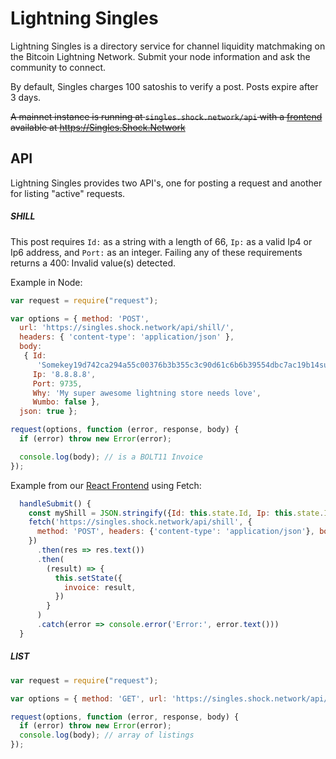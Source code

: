 # Lightning Singles

Lightning Singles is a directory service for channel liquidity matchmaking on the Bitcoin Lightning Network. Submit your node information and ask the community to connect. 

By default, Singles charges 100 satoshis to verify a post. Posts expire after 3 days.

~~A mainnet instance is running at `singles.shock.network/api` with a [frontend](https://github.com/shocknet/singles-fe) available at https://Singles.Shock.Network~~ 

## API

Lightning Singles provides two API's, one for posting a request and another for listing "active" requests.

##### SHILL

This post requires `Id:` as a string with a length of 66, `Ip:` as a valid Ip4 or Ip6 address, and `Port:` as an integer. Failing any of these requirements returns a 400: Invalid value(s) detected. 

Example in Node:

```js
var request = require("request");

var options = { method: 'POST',
  url: 'https://singles.shock.network/api/shill/',
  headers: { 'content-type': 'application/json' },
  body:
   { Id:
      'Somekey19d742ca294a55c00376b3b355c3c90d61c6b6b39554dbc7ac19b14supg',
     Ip: '8.8.8.8',
     Port: 9735,
     Why: 'My super awesome lightning store needs love',
     Wumbo: false },
  json: true };

request(options, function (error, response, body) {
  if (error) throw new Error(error);

  console.log(body); // is a BOLT11 Invoice
});
```

Example from our [React Frontend](https://github.com/shocknet/singles-fe) using Fetch:
```js
  handleSubmit() {
    const myShill = JSON.stringify({Id: this.state.Id, Ip: this.state.Ip, Port: this.state.Port, Why: this.state.Why, Wumbo: this.state.Wumbo});
    fetch('https://singles.shock.network/api/shill', {
      method: 'POST', headers: {'content-type': 'application/json'}, body: myShill
    })
      .then(res => res.text())
      .then(
        (result) => {
          this.setState({
            invoice: result, 
          })
        }
      )
      .catch(error => console.error('Error:', error.text()))
  }
```
##### LIST

```js
var request = require("request");

var options = { method: 'GET', url: 'https://singles.shock.network/api/list' };

request(options, function (error, response, body) {
  if (error) throw new Error(error);
  console.log(body); // array of listings
});
```
